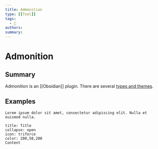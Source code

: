 ```yaml
---
title: Admonition
type: [[Tool]]
tags:
  - 📝
authors:
summary:
---
```


# Admonition

## Summary

Admonition is an [[Obsidian]] plugin. There are several [types and themes](https://github.com/valentine195/obsidian-admonition#admonition-types).

## Examples

```ad-note
Lorem ipsum dolor sit amet, consectetur adipiscing elit. Nulla et euismod nulla.
```

```ad-note
title: Title
collapse: open
icon: triforce
color: 200,50,200
Content
```



